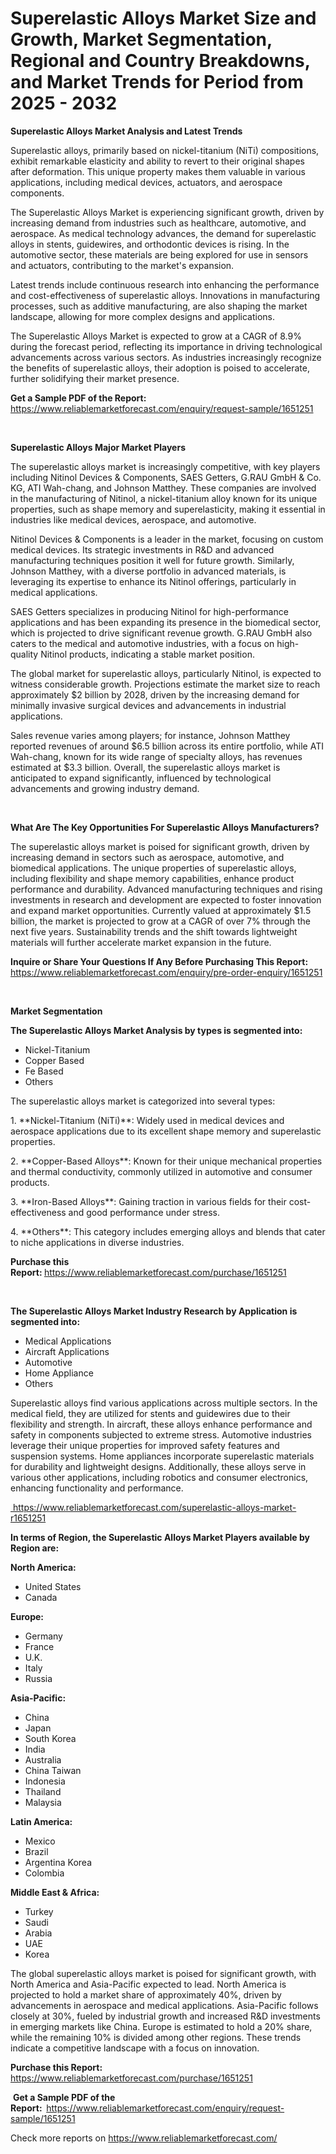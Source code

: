 <p><h1>Superelastic Alloys Market Size and Growth, Market Segmentation, Regional and Country Breakdowns, and Market Trends for Period from 2025 -  2032</h1></p><p><strong>Superelastic Alloys Market Analysis and Latest Trends</strong></p>
<p><p>Superelastic alloys, primarily based on nickel-titanium (NiTi) compositions, exhibit remarkable elasticity and ability to revert to their original shapes after deformation. This unique property makes them valuable in various applications, including medical devices, actuators, and aerospace components.</p><p>The Superelastic Alloys Market is experiencing significant growth, driven by increasing demand from industries such as healthcare, automotive, and aerospace. As medical technology advances, the demand for superelastic alloys in stents, guidewires, and orthodontic devices is rising. In the automotive sector, these materials are being explored for use in sensors and actuators, contributing to the market's expansion.</p><p>Latest trends include continuous research into enhancing the performance and cost-effectiveness of superelastic alloys. Innovations in manufacturing processes, such as additive manufacturing, are also shaping the market landscape, allowing for more complex designs and applications.</p><p>The Superelastic Alloys Market is expected to grow at a CAGR of 8.9% during the forecast period, reflecting its importance in driving technological advancements across various sectors. As industries increasingly recognize the benefits of superelastic alloys, their adoption is poised to accelerate, further solidifying their market presence.</p></p>
<p><strong>Get a Sample PDF of the Report:&nbsp;</strong> <a href="https://www.reliablemarketforecast.com/enquiry/request-sample/1651251?utm_campaign=3452&utm_medium=2&utm_source=Github&utm_content=ia&utm_term=31032025&utm_id=superelastic-alloys">https://www.reliablemarketforecast.com/enquiry/request-sample/1651251</a></p>
<p>&nbsp;</p>
<p><strong>Superelastic Alloys Major Market Players</strong></p>
<p><p>The superelastic alloys market is increasingly competitive, with key players including Nitinol Devices & Components, SAES Getters, G.RAU GmbH & Co. KG, ATI Wah-chang, and Johnson Matthey. These companies are involved in the manufacturing of Nitinol, a nickel-titanium alloy known for its unique properties, such as shape memory and superelasticity, making it essential in industries like medical devices, aerospace, and automotive.</p><p>Nitinol Devices & Components is a leader in the market, focusing on custom medical devices. Its strategic investments in R&D and advanced manufacturing techniques position it well for future growth. Similarly, Johnson Matthey, with a diverse portfolio in advanced materials, is leveraging its expertise to enhance its Nitinol offerings, particularly in medical applications.</p><p>SAES Getters specializes in producing Nitinol for high-performance applications and has been expanding its presence in the biomedical sector, which is projected to drive significant revenue growth. G.RAU GmbH also caters to the medical and automotive industries, with a focus on high-quality Nitinol products, indicating a stable market position.</p><p>The global market for superelastic alloys, particularly Nitinol, is expected to witness considerable growth. Projections estimate the market size to reach approximately $2 billion by 2028, driven by the increasing demand for minimally invasive surgical devices and advancements in industrial applications.</p><p>Sales revenue varies among players; for instance, Johnson Matthey reported revenues of around $6.5 billion across its entire portfolio, while ATI Wah-chang, known for its wide range of specialty alloys, has revenues estimated at $3.3 billion. Overall, the superelastic alloys market is anticipated to expand significantly, influenced by technological advancements and growing industry demand.</p></p>
<p>&nbsp;</p>
<p><strong>What Are The Key Opportunities For Superelastic Alloys Manufacturers?</strong></p>
<p><p>The superelastic alloys market is poised for significant growth, driven by increasing demand in sectors such as aerospace, automotive, and biomedical applications. The unique properties of superelastic alloys, including flexibility and shape memory capabilities, enhance product performance and durability. Advanced manufacturing techniques and rising investments in research and development are expected to foster innovation and expand market opportunities. Currently valued at approximately $1.5 billion, the market is projected to grow at a CAGR of over 7% through the next five years. Sustainability trends and the shift towards lightweight materials will further accelerate market expansion in the future.</p></p>
<p><strong>Inquire or Share Your Questions If Any Before Purchasing This Report:</strong> <a href="https://www.reliablemarketforecast.com/enquiry/pre-order-enquiry/1651251?utm_campaign=3452&utm_medium=2&utm_source=Github&utm_content=ia&utm_term=31032025&utm_id=superelastic-alloys">https://www.reliablemarketforecast.com/enquiry/pre-order-enquiry/1651251</a></p>
<p>&nbsp;</p>
<p><strong>Market Segmentation</strong></p>
<p><strong>The Superelastic Alloys Market Analysis by types is segmented into:</strong></p>
<p><ul><li>Nickel-Titanium</li><li>Copper Based</li><li>Fe Based</li><li>Others</li></ul></p>
<p><p>The superelastic alloys market is categorized into several types: </p><p>1. **Nickel-Titanium (NiTi)**: Widely used in medical devices and aerospace applications due to its excellent shape memory and superelastic properties.</p><p>2. **Copper-Based Alloys**: Known for their unique mechanical properties and thermal conductivity, commonly utilized in automotive and consumer products.</p><p>3. **Iron-Based Alloys**: Gaining traction in various fields for their cost-effectiveness and good performance under stress.</p><p>4. **Others**: This category includes emerging alloys and blends that cater to niche applications in diverse industries.</p></p>
<p><strong>Purchase this Report:&nbsp;</strong><a href="https://www.reliablemarketforecast.com/purchase/1651251?utm_campaign=3452&utm_medium=2&utm_source=Github&utm_content=ia&utm_term=31032025&utm_id=superelastic-alloys">https://www.reliablemarketforecast.com/purchase/1651251</a></p>
<p>&nbsp;</p>
<p><strong>The Superelastic Alloys Market Industry Research by Application is segmented into:</strong></p>
<p><ul><li>Medical Applications</li><li>Aircraft Applications</li><li>Automotive</li><li>Home Appliance</li><li>Others</li></ul></p>
<p><p>Superelastic alloys find various applications across multiple sectors. In the medical field, they are utilized for stents and guidewires due to their flexibility and strength. In aircraft, these alloys enhance performance and safety in components subjected to extreme stress. Automotive industries leverage their unique properties for improved safety features and suspension systems. Home appliances incorporate superelastic materials for durability and lightweight designs. Additionally, these alloys serve in various other applications, including robotics and consumer electronics, enhancing functionality and performance.</p></p>
<p><a href="https://www.reliablemarketforecast.com/superelastic-alloys-market-r1651251?utm_campaign=3452&utm_medium=2&utm_source=Github&utm_content=ia&utm_term=31032025&utm_id=superelastic-alloys">&nbsp;https://www.reliablemarketforecast.com/superelastic-alloys-market-r1651251</a></p>
<p><strong>In terms of Region, the Superelastic Alloys Market Players available by Region are:</strong></p>
<p>
    <p> <strong> North America: </strong>
        <ul>
            <li>United States</li>
            <li>Canada</li>
        </ul>
        </p> 
    <p> <strong> Europe: </strong>
        <ul>
            <li>Germany</li>
            <li>France</li>
            <li>U.K.</li>
            <li>Italy</li>
            <li>Russia</li>
        </ul>
        </p> 
    <p> <strong> Asia-Pacific: </strong>
        <ul>
            <li>China</li>
            <li>Japan</li>
            <li>South Korea</li>
            <li>India</li>
            <li>Australia</li>
            <li>China Taiwan</li>
            <li>Indonesia</li>
            <li>Thailand</li>
            <li>Malaysia</li>
        </ul>
        </p> 
    <p> <strong> Latin America: </strong>
        <ul>
            <li>Mexico</li>
            <li>Brazil</li>
            <li>Argentina Korea</li>
            <li>Colombia</li>
        </ul>
        </p> 
    <p> <strong> Middle East & Africa: </strong>
        <ul>
            <li>Turkey</li>
            <li>Saudi</li>
            <li>Arabia</li>
            <li>UAE</li>
            <li>Korea</li>
        </ul>
    </p>
    </p>
<p><p>The global superelastic alloys market is poised for significant growth, with North America and Asia-Pacific expected to lead. North America is projected to hold a market share of approximately 40%, driven by advancements in aerospace and medical applications. Asia-Pacific follows closely at 30%, fueled by industrial growth and increased R&D investments in emerging markets like China. Europe is estimated to hold a 20% share, while the remaining 10% is divided among other regions. These trends indicate a competitive landscape with a focus on innovation.</p></p>
<p><strong>Purchase this Report: </strong><a href="https://www.reliablemarketforecast.com/purchase/1651251?utm_campaign=3452&utm_medium=2&utm_source=Github&utm_content=ia&utm_term=31032025&utm_id=superelastic-alloys">https://www.reliablemarketforecast.com/purchase/1651251</a></p>
<p>&nbsp;<strong>Get a Sample PDF of the Report:&nbsp;&nbsp;</strong><a href="https://www.reliablemarketforecast.com/enquiry/request-sample/1651251?utm_campaign=3452&utm_medium=2&utm_source=Github&utm_content=ia&utm_term=31032025&utm_id=superelastic-alloys">https://www.reliablemarketforecast.com/enquiry/request-sample/1651251</a></p>
<p><strong></strong></p>
<p>Check more reports on <a href="https://www.reliablemarketforecast.com/?utm_campaign=3452&utm_medium=2&utm_source=Github&utm_content=ia&utm_term=31032025&utm_id=superelastic-alloys">https://www.reliablemarketforecast.com/</a></p>